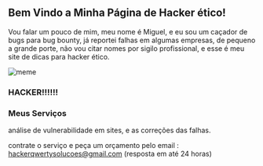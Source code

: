 ## Bem Vindo a Minha Página de Hacker ético!

Vou falar um pouco de mim, meu nome é Miguel, e eu sou um caçador de bugs para bug bounty, já reportei falhas em algumas empresas, de pequeno a grande porte, não vou citar nomes por sigilo profissional, e esse é meu site de dicas para hacker ético.


![meme](https://i.imgur.com/z3d0JNC.jpg)



### HACKER!!!!!!

### Meus Serviços
análise de vulnerabilidade em sites, e as correções das falhas.






contrate o serviço e peça um orçamento pelo email : hackerqwertysolucoes@gmail.com (resposta em até 24 horas)

